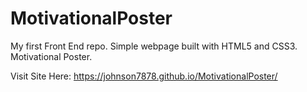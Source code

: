 # MotivationalPoster
My first Front End repo. Simple webpage built with HTML5 and CSS3. Motivational Poster.


Visit Site Here: https://johnson7878.github.io/MotivationalPoster/
